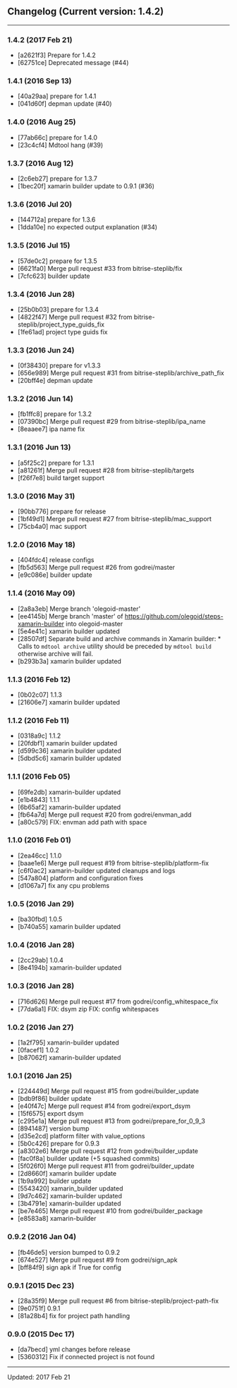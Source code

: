 ## Changelog (Current version: 1.4.2)

-----------------

### 1.4.2 (2017 Feb 21)

* [a2621f3] Prepare for 1.4.2
* [62751ce] Deprecated message (#44)

### 1.4.1 (2016 Sep 13)

* [40a29aa] prepare for 1.4.1
* [041d60f] depman update (#40)

### 1.4.0 (2016 Aug 25)

* [77ab66c] prepare for 1.4.0
* [23c4cf4] Mdtool hang (#39)

### 1.3.7 (2016 Aug 12)

* [2c6eb27] prepare for 1.3.7
* [1bec20f] xamarin builder update to 0.9.1 (#36)

### 1.3.6 (2016 Jul 20)

* [144712a] prepare for 1.3.6
* [1dda10e] no expected output explanation (#34)

### 1.3.5 (2016 Jul 15)

* [57de0c2] prepare for 1.3.5
* [6621fa0] Merge pull request #33 from bitrise-steplib/fix
* [7cfc623] builder update

### 1.3.4 (2016 Jun 28)

* [25b0b03] prepare for 1.3.4
* [4822f47] Merge pull request #32 from bitrise-steplib/project_type_guids_fix
* [1fe61ad] project type guids fix

### 1.3.3 (2016 Jun 24)

* [0f38430] prepare for v1.3.3
* [656e989] Merge pull request #31 from bitrise-steplib/archive_path_fix
* [20bff4e] depman update

### 1.3.2 (2016 Jun 14)

* [fb1ffc8] prepare for 1.3.2
* [07390bc] Merge pull request #29 from bitrise-steplib/ipa_name
* [8eaaee7] ipa name fix

### 1.3.1 (2016 Jun 13)

* [a5f25c2] prepare for 1.3.1
* [a81261f] Merge pull request #28 from bitrise-steplib/targets
* [f26f7e8] build target support

### 1.3.0 (2016 May 31)

* [90bb776] prepare for release
* [1bf49d1] Merge pull request #27 from bitrise-steplib/mac_support
* [75cb4a0] mac support

### 1.2.0 (2016 May 18)

* [404fdc4] release configs
* [fb5d563] Merge pull request #26 from godrei/master
* [e9c086e] builder update

### 1.1.4 (2016 May 09)

* [2a8a3eb] Merge branch 'olegoid-master'
* [ee4145b] Merge branch 'master' of https://github.com/olegoid/steps-xamarin-builder into olegoid-master
* [5e4e41c] xamarin builder updated
* [28507df] Separate build and archive commands in Xamarin builder: * Calls to `mdtool archive` utility should be preceded by `mdtool build` otherwise archive will fail.
* [b293b3a] xamarin builder updated

### 1.1.3 (2016 Feb 12)

* [0b02c07] 1.1.3
* [21606e7] xamarin builder updated

### 1.1.2 (2016 Feb 11)

* [0318a9c] 1.1.2
* [20fdbf1] xamarin builder updated
* [d599c36] xamarin builder updated
* [5dbd5c6] xamarin builder updated

### 1.1.1 (2016 Feb 05)

* [69fe2db] xamarin-builder updated
* [e1b4843] 1.1.1
* [6b65af2] xamarin-builder updated
* [fb64a7d] Merge pull request #20 from godrei/envman_add
* [a80c579] FIX: envman add path with space

### 1.1.0 (2016 Feb 01)

* [2ea46cc] 1.1.0
* [baae1e6] Merge pull request #19 from bitrise-steplib/platform-fix
* [c6f0ac2] xamarin-builder updated cleanups and logs
* [547a804] platform and configuration fixes
* [d1067a7] fix any cpu problems

### 1.0.5 (2016 Jan 29)

* [ba30fbd] 1.0.5
* [b740a55] xamarin builder updated

### 1.0.4 (2016 Jan 28)

* [2cc29ab] 1.0.4
* [8e4194b] xamarin-builder updated

### 1.0.3 (2016 Jan 28)

* [716d626] Merge pull request #17 from godrei/config_whitespace_fix
* [77da6a1] FIX: dsym zip FIX: config whitespaces

### 1.0.2 (2016 Jan 27)

* [1a2f795] xamarin-builder updated
* [0facef1] 1.0.2
* [b87062f] xamarin-builder updated

### 1.0.1 (2016 Jan 25)

* [224449d] Merge pull request #15 from godrei/builder_update
* [bdb9f86] builder update
* [e40f47c] Merge pull request #14 from godrei/export_dsym
* [15f6575] export dsym
* [c295e1a] Merge pull request #13 from godrei/prepare_for_0_9_3
* [8941487] version bump
* [d35e2cd] platform filter with value_options
* [5b0c426] prepare for 0.9.3
* [a8302e6] Merge pull request #12 from godrei/builder_update
* [fac0f8a] builder update (+5 squashed commits)
* [5f026f0] Merge pull request #11 from godrei/builder_update
* [2d8660f] xamarin builder update
* [1b9a992] builder update
* [5543420] xamarin_builder updated
* [9d7c462] xamarin-builder updated
* [3b4791e] xamarin-builder updated
* [be7e465] Merge pull request #10 from godrei/builder_package
* [e8583a8] xamarin-builder

### 0.9.2 (2016 Jan 04)

* [fb46de5] version bumped to 0.9.2
* [674e527] Merge pull request #9 from godrei/sign_apk
* [bff84f9] sign apk if <AndroidKeyStore>True</AndroidKeyStore> for config

### 0.9.1 (2015 Dec 23)

* [28a35f9] Merge pull request #6 from bitrise-steplib/project-path-fix
* [9e0751f] 0.9.1
* [81a28b4] fix for project path handling

### 0.9.0 (2015 Dec 17)

* [da7becd] yml changes before release
* [5360312] Fix if connected project is not found

-----------------

Updated: 2017 Feb 21